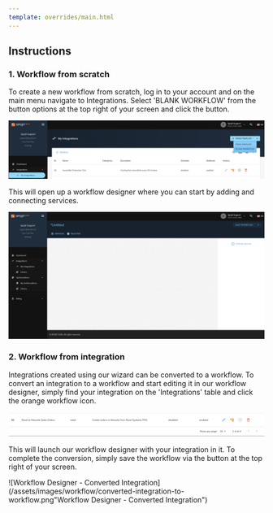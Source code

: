 ```yaml
---
template: overrides/main.html
---
```

  
## Instructions
### 1. Workflow from scratch
  To create a new workflow from scratch, log in to your account and on the main menu navigate to Integrations. Select 'BLANK WORKFLOW' from the button options at the top right of your screen and click the button.

  ![Integrations - Create Blank Workflow](/assets/images/workflow/create-blank-workflow.png "Integrations - Create Blank Workflow")

  This will open up a workflow designer where you can start by adding and connecting services.

  ![Workflow Designer - Blank Workflow](/assets/images/workflow/created-blank-workflow.png "Workflow Designer - Blank Workflow")

### 2. Workflow from integration
  Integrations created using our wizard can be converted to a workflow. To convert an integration to a workflow and start editing it in our workflow designer, simply find your integration on the 'Integrations' table and click the orange workflow icon.

  ![Integrations - Convert to Workflow](/assets/images/workflow/convert-to-workflow-icon.png "Integrations - Convert to Workflow")
  
  This will launch our workflow designer with your integration in it. To complete the conversion, simply save the workflow via the button at the top right of your screen.

  ![Workflow Designer - Converted Integration](/assets/images/workflow/converted-integration-to-workflow.png"Workflow Designer - Converted Integration")

